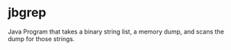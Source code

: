 # jbgrep
Java Program that takes a binary string list, a memory dump, and scans the dump for those strings.

